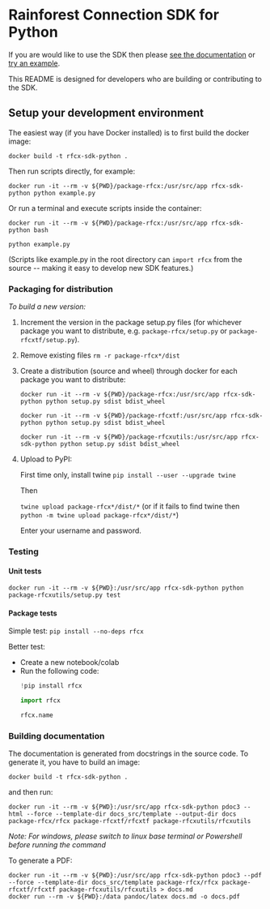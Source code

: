 # Rainforest Connection SDK for Python

If you are would like to use the SDK then please [see the documentation](https://rfcx.github.io/rfcx-sdk-python/) 
or [try an example](https://gist.github.com/antonyharfield/93231b3df86cd58fecee4f4d1ec9cc5b).

This README is designed for developers who are building or contributing to the SDK.

## Setup your development environment

The easiest way (if you have Docker installed) is to first build the docker image:

`docker build -t rfcx-sdk-python .`

Then run scripts directly, for example:

`docker run -it --rm -v ${PWD}/package-rfcx:/usr/src/app rfcx-sdk-python python example.py`

Or run a terminal and execute scripts inside the container:

`docker run -it --rm -v ${PWD}/package-rfcx:/usr/src/app rfcx-sdk-python bash`

`python example.py`

(Scripts like example.py in the root directory can `import rfcx` from the source -- making it easy to develop new SDK features.)


### Packaging for distribution

*To build a new version:*

1. Increment the version in the package setup.py files (for whichever package you want to distribute, e.g. `package-rfcx/setup.py` or `package-rfcxtf/setup.py`).

2. Remove existing files `rm -r package-rfcx*/dist`

3. Create a distribution (source and wheel) through docker for each package you want to distribute:

   `docker run -it --rm -v ${PWD}/package-rfcx:/usr/src/app rfcx-sdk-python python setup.py sdist bdist_wheel`

   `docker run -it --rm -v ${PWD}/package-rfcxtf:/usr/src/app rfcx-sdk-python python setup.py sdist bdist_wheel`

   `docker run -it --rm -v ${PWD}/package-rfcxutils:/usr/src/app rfcx-sdk-python python setup.py sdist bdist_wheel`

4. Upload to PyPI:

   First time only, install twine `pip install --user --upgrade twine`

   Then

   `twine upload package-rfcx*/dist/*` (or if it fails to find twine then `python -m twine upload package-rfcx*/dist/*`)

   Enter your username and password.

### Testing

#### Unit tests

`docker run -it --rm -v ${PWD}:/usr/src/app rfcx-sdk-python python package-rfcxutils/setup.py test`

#### Package tests

Simple test: `pip install --no-deps rfcx`

Better test:
- Create a new notebook/colab
- Run the following code:
    ```python
    !pip install rfcx

    import rfcx

    rfcx.name
    ```

### Building documentation

The documentation is generated from docstrings in the source code. To generate it, you have to build an image:

`docker build -t rfcx-sdk-python .`

and then run:

`docker run -it --rm -v ${PWD}:/usr/src/app rfcx-sdk-python pdoc3 --html --force --template-dir docs_src/template --output-dir docs package-rfcx/rfcx package-rfcxtf/rfcxtf package-rfcxutils/rfcxutils`

*Note: For windows, please switch to linux base terminal or Powershell before running the command*

To generate a PDF:

```
docker run -it --rm -v ${PWD}:/usr/src/app rfcx-sdk-python pdoc3 --pdf --force --template-dir docs_src/template package-rfcx/rfcx package-rfcxtf/rfcxtf package-rfcxutils/rfcxutils > docs.md
docker run --rm -v ${PWD}:/data pandoc/latex docs.md -o docs.pdf
```
